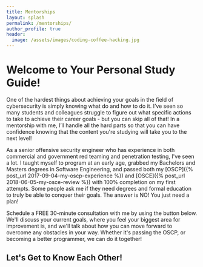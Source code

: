 ```yaml
---
title: Mentorships
layout: splash
permalink: /mentorships/
author_profile: true
header:
  image: /assets/images/coding-coffee-hacking.jpg
---
```


# Welcome to Your Personal Study Guide!

One of the hardest things about achieving your goals in the field of cybersecurity is simply knowing what do and how to do it. I’ve seen so many students and colleagues struggle to figure out what specific actions to take to achieve their career goals - but you can skip all of that! In a mentorship with me, I’ll handle all the hard parts so that you can have confidence knowing that the content you're studying will take you to the next level!

As a senior offensive security engineer who has experience in both commercial and government red teaming and penetration testing, I've seen a lot. I taught myself to program at an early age, grabbed my Bachelors and Masters degrees in Software Engineering, and passed both my [OSCP]({% post_url 2017-09-04-my-oscp-experience %}) and [OSCE]({% post_url 2018-06-05-my-osce-review %}) with 100% completion on my first attempts. Some people ask me if they need degrees and formal education to truly be able to conquer their goals. The answer is NO! You just need a plan!

Schedule a FREE 30-minute consultation with me by using the button below. We'll discuss your current goals, where you feel your biggest area for improvement is, and we'll talk about how you can move forward to overcome any obstacles in your way. Whether it's passing the OSCP, or becoming a better programmer, we can do it together!


## Let's Get to Know Each Other!

<!-- Calendly inline widget begin -->
<div class="calendly-inline-widget" data-url="https://calendly.com/coffeegist/mentorship-consultation" style="min-width:320px;height:1080px;"></div>
<script type="text/javascript" src="https://assets.calendly.com/assets/external/widget.js"></script>
<!-- Calendly inline widget end -->
